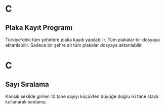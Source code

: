 # C
## Plaka Kayıt Programı

Türkiye'deki tüm şehirlere plaka kaydı yapılabilir.
Tüm plakalar bir dosyaya aktarılabilir.
Sadece bir şehre ait tüm plakalar dosyaya aktarılabilir.


# C
## Sayı Sıralama

Karışık sekilde girilen 10 tane sayıyı küçükten büyüğe doğru iki tane stack kullanarak sıralama.
